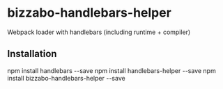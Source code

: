 # bizzabo-handlebars-helper
Webpack loader with handlebars (including runtime + compiler)

## Installation
npm install handlebars --save
npm install handlebars-helper --save
npm install bizzabo-handlebars-helper --save